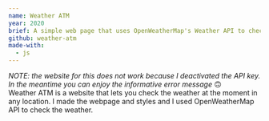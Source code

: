 ```yaml
---
name: Weather ATM
year: 2020
brief: A simple web page that uses OpenWeatherMap's Weather API to check the weather at the moment
github: weather-atm
made-with:
  - js
---
```

_NOTE: the website for this does not work because I deactivated the API key. In the meantime you can enjoy the informative error message_ 🙃  
Weather ATM is a website that lets you check the weather at the moment in any location. I made the webpage and styles and I used OpenWeatherMap API to check the weather.
